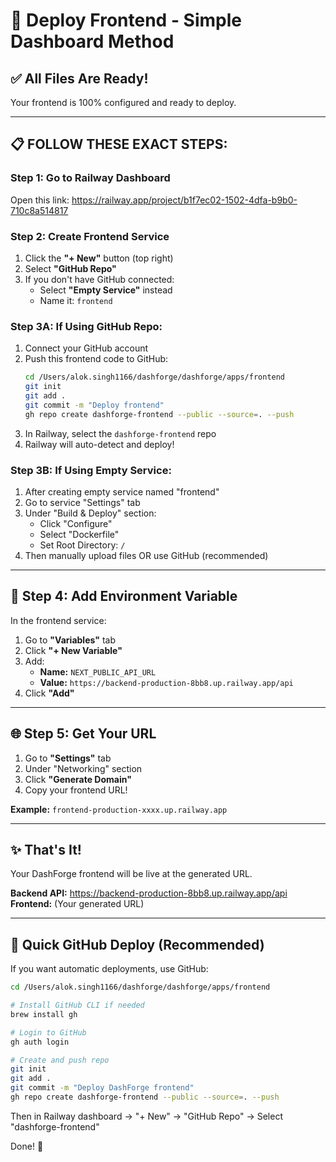 # 🚀 Deploy Frontend - Simple Dashboard Method

## ✅ All Files Are Ready!

Your frontend is 100% configured and ready to deploy.

---

## 📋 **FOLLOW THESE EXACT STEPS:**

### Step 1: Go to Railway Dashboard
Open this link: https://railway.app/project/b1f7ec02-1502-4dfa-b9b0-710c8a514817

### Step 2: Create Frontend Service
1. Click the **"+ New"** button (top right)
2. Select **"GitHub Repo"**
3. If you don't have GitHub connected:
   - Select **"Empty Service"** instead
   - Name it: `frontend`

### Step 3A: If Using GitHub Repo:
1. Connect your GitHub account
2. Push this frontend code to GitHub:
   ```bash
   cd /Users/alok.singh1166/dashforge/dashforge/apps/frontend
   git init
   git add .
   git commit -m "Deploy frontend"
   gh repo create dashforge-frontend --public --source=. --push
   ```
3. In Railway, select the `dashforge-frontend` repo
4. Railway will auto-detect and deploy!

### Step 3B: If Using Empty Service:
1. After creating empty service named "frontend"
2. Go to service "Settings" tab
3. Under "Build & Deploy" section:
   - Click "Configure"
   - Select "Dockerfile"
   - Set Root Directory: `/`
4. Then manually upload files OR use GitHub (recommended)

---

## 🔧 **Step 4: Add Environment Variable**

In the frontend service:
1. Go to **"Variables"** tab
2. Click **"+ New Variable"**
3. Add:
   - **Name:** `NEXT_PUBLIC_API_URL`
   - **Value:** `https://backend-production-8bb8.up.railway.app/api`
4. Click **"Add"**

---

## 🌐 **Step 5: Get Your URL**

1. Go to **"Settings"** tab
2. Under "Networking" section
3. Click **"Generate Domain"**
4. Copy your frontend URL!

**Example:** `frontend-production-xxxx.up.railway.app`

---

## ✨ **That's It!**

Your DashForge frontend will be live at the generated URL.

**Backend API:** https://backend-production-8bb8.up.railway.app/api
**Frontend:** (Your generated URL)

---

## 📝 **Quick GitHub Deploy (Recommended)**

If you want automatic deployments, use GitHub:

```bash
cd /Users/alok.singh1166/dashforge/dashforge/apps/frontend

# Install GitHub CLI if needed
brew install gh

# Login to GitHub
gh auth login

# Create and push repo
git init
git add .
git commit -m "Deploy DashForge frontend"
gh repo create dashforge-frontend --public --source=. --push
```

Then in Railway dashboard → "+ New" → "GitHub Repo" → Select "dashforge-frontend"

Done! 🎉
